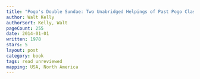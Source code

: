 ```yaml
---
title: "Pogo's Double Sundae: Two Unabridged Helpings of Past Pogo Classics - The Pogo Sunday Parade and The Pogo Sunday Brunch (A Fireside book)"
author: Walt Kelly
authorSort: Kelly, Walt
pageCount: 255
date: 2014-01-01
written: 1978
stars: 5
layout: post
category: book
tags: read unreviewed
mapping: USA, North America
---
```

